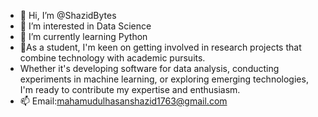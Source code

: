 - 👋 Hi, I’m @ShazidBytes
- 👀 I’m interested in Data Science
- 🌱 I’m currently learning Python
- 💞️As a student, I'm keen on getting involved in research projects that combine technology with academic pursuits.
-  Whether it's developing software for data analysis, conducting experiments in machine learning, or exploring emerging technologies, I'm ready to contribute my expertise and enthusiasm.
- 📫 Email:mahamudulhasanshazid1763@gmail.com
  

<!---
ShazidBytes/ShazidBytes is a ✨ special ✨ repository because its `README.md` (this file) appears on your GitHub profile.
You can click the Preview link to take a look at your changes.
--->
